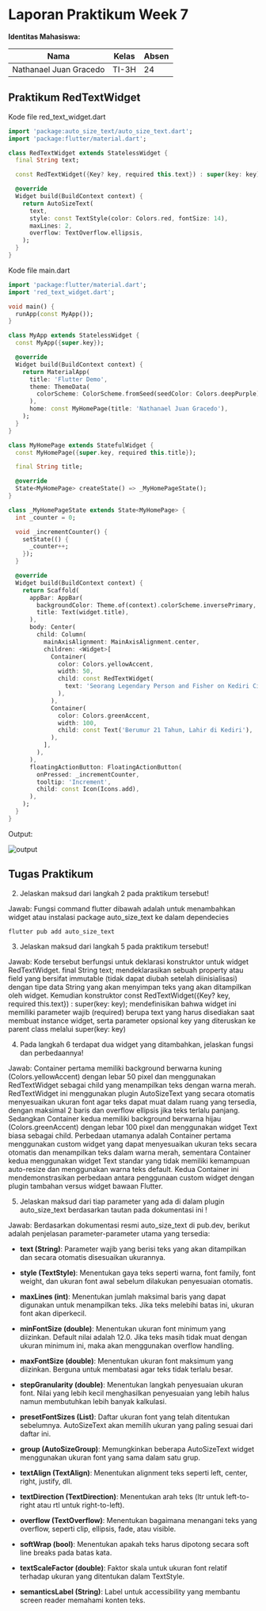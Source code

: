 # **Laporan Praktikum Week 7**

**Identitas Mahasiswa:**

| Nama | Kelas | Absen |
|------|-------|-----|
| Nathanael Juan Gracedo | TI-3H | 24 |

## Praktikum RedTextWidget

Kode file red_text_widget.dart
~~~Dart
import 'package:auto_size_text/auto_size_text.dart';
import 'package:flutter/material.dart';

class RedTextWidget extends StatelessWidget {
  final String text;

  const RedTextWidget({Key? key, required this.text}) : super(key: key);

  @override
  Widget build(BuildContext context) {
    return AutoSizeText(
      text,
      style: const TextStyle(color: Colors.red, fontSize: 14),
      maxLines: 2,
      overflow: TextOverflow.ellipsis,
    );
  }
}

~~~

Kode file main.dart
~~~Dart
import 'package:flutter/material.dart';
import 'red_text_widget.dart';

void main() {
  runApp(const MyApp());
}

class MyApp extends StatelessWidget {
  const MyApp({super.key});

  @override
  Widget build(BuildContext context) {
    return MaterialApp(
      title: 'Flutter Demo',
      theme: ThemeData(
        colorScheme: ColorScheme.fromSeed(seedColor: Colors.deepPurple),
      ),
      home: const MyHomePage(title: 'Nathanael Juan Gracedo'),
    );
  }
}

class MyHomePage extends StatefulWidget {
  const MyHomePage({super.key, required this.title});

  final String title;

  @override
  State<MyHomePage> createState() => _MyHomePageState();
}

class _MyHomePageState extends State<MyHomePage> {
  int _counter = 0;

  void _incrementCounter() {
    setState(() {
      _counter++;
    });
  }

  @override
  Widget build(BuildContext context) {
    return Scaffold(
      appBar: AppBar(
        backgroundColor: Theme.of(context).colorScheme.inversePrimary,
        title: Text(widget.title),
      ),
      body: Center(
        child: Column(
          mainAxisAlignment: MainAxisAlignment.center,
          children: <Widget>[
            Container(
              color: Colors.yellowAccent,
              width: 50,
              child: const RedTextWidget(
                text: 'Seorang Legendary Person and Fisher on Kediri City:',
              ),
            ),
            Container(
              color: Colors.greenAccent,
              width: 100,
              child: const Text('Berumur 21 Tahun, Lahir di Kediri'),
            ),
          ],
        ),
      ),
      floatingActionButton: FloatingActionButton(
        onPressed: _incrementCounter,
        tooltip: 'Increment',
        child: const Icon(Icons.add),
      ),
    );
  }
}
~~~

Output:

![output](img/output.png)

## Tugas Praktikum
2. Jelaskan maksud dari langkah 2 pada praktikum tersebut!

Jawab:
Fungsi command flutter dibawah adalah untuk menambahkan widget atau instalasi package auto_size_text ke dalam dependecies

~~~dart
flutter pub add auto_size_text
~~~


3. Jelaskan maksud dari langkah 5 pada praktikum tersebut!
 
 Jawab:
 Kode tersebut berfungsi untuk deklarasi konstruktor untuk widget RedTextWidget. final String text; mendeklarasikan sebuah property atau field yang bersifat immutable (tidak dapat diubah setelah diinisialisasi) dengan tipe data String yang akan menyimpan teks yang akan ditampilkan oleh widget. Kemudian konstruktor const RedTextWidget({Key? key, required this.text}) : super(key: key); mendefinisikan bahwa widget ini memiliki parameter wajib (required) berupa text yang harus disediakan saat membuat instance widget, serta parameter opsional key yang diteruskan ke parent class melalui super(key: key)

4. Pada langkah 6 terdapat dua widget yang ditambahkan, jelaskan fungsi dan perbedaannya!

Jawab:
Container pertama memiliki background berwarna kuning (Colors.yellowAccent) dengan lebar 50 pixel dan menggunakan RedTextWidget sebagai child yang menampilkan teks dengan warna merah. RedTextWidget ini menggunakan plugin AutoSizeText yang secara otomatis menyesuaikan ukuran font agar teks dapat muat dalam ruang yang tersedia, dengan maksimal 2 baris dan overflow ellipsis jika teks terlalu panjang. Sedangkan Container kedua memiliki background berwarna hijau (Colors.greenAccent) dengan lebar 100 pixel dan menggunakan widget Text biasa sebagai child. Perbedaan utamanya adalah Container pertama menggunakan custom widget yang dapat menyesuaikan ukuran teks secara otomatis dan menampilkan teks dalam warna merah, sementara Container kedua menggunakan widget Text standar yang tidak memiliki kemampuan auto-resize dan menggunakan warna teks default. Kedua Container ini mendemonstrasikan perbedaan antara penggunaan custom widget dengan plugin tambahan versus widget bawaan Flutter.

5. Jelaskan maksud dari tiap parameter yang ada di dalam plugin auto_size_text berdasarkan tautan pada dokumentasi ini !

Jawab:
Berdasarkan dokumentasi resmi auto_size_text di pub.dev, berikut adalah penjelasan parameter-parameter utama yang tersedia:

- **text (String)**: Parameter wajib yang berisi teks yang akan ditampilkan dan secara otomatis disesuaikan ukurannya.

- **style (TextStyle)**: Menentukan gaya teks seperti warna, font family, font weight, dan ukuran font awal sebelum dilakukan penyesuaian otomatis.

- **maxLines (int)**: Menentukan jumlah maksimal baris yang dapat digunakan untuk menampilkan teks. Jika teks melebihi batas ini, ukuran font akan diperkecil.

- **minFontSize (double)**: Menentukan ukuran font minimum yang diizinkan. Default nilai adalah 12.0. Jika teks masih tidak muat dengan ukuran minimum ini, maka akan menggunakan overflow handling.

- **maxFontSize (double)**: Menentukan ukuran font maksimum yang diizinkan. Berguna untuk membatasi agar teks tidak terlalu besar.

- **stepGranularity (double)**: Menentukan langkah penyesuaian ukuran font. Nilai yang lebih kecil menghasilkan penyesuaian yang lebih halus namun membutuhkan lebih banyak kalkulasi.

- **presetFontSizes (List<double>)**: Daftar ukuran font yang telah ditentukan sebelumnya. AutoSizeText akan memilih ukuran yang paling sesuai dari daftar ini.

- **group (AutoSizeGroup)**: Memungkinkan beberapa AutoSizeText widget menggunakan ukuran font yang sama dalam satu grup.

- **textAlign (TextAlign)**: Menentukan alignment teks seperti left, center, right, justify, dll.

- **textDirection (TextDirection)**: Menentukan arah teks (ltr untuk left-to-right atau rtl untuk right-to-left).

- **overflow (TextOverflow)**: Menentukan bagaimana menangani teks yang overflow, seperti clip, ellipsis, fade, atau visible.

- **softWrap (bool)**: Menentukan apakah teks harus dipotong secara soft line breaks pada batas kata.

- **textScaleFactor (double)**: Faktor skala untuk ukuran font relatif terhadap ukuran yang ditentukan dalam TextStyle.

- **semanticsLabel (String)**: Label untuk accessibility yang membantu screen reader memahami konten teks.
